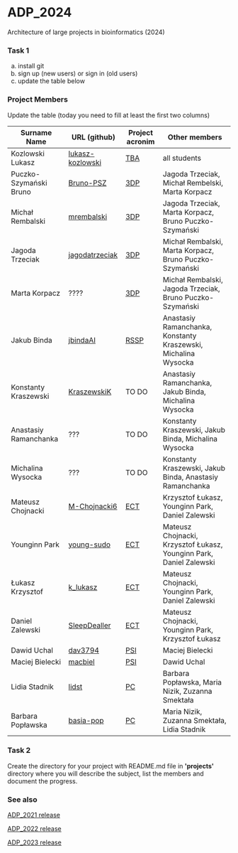 # ADP_2024
Architecture of large projects in bioinformatics (2024)

### Task 1
<ol type="a">
  <li>install git</li>
  <li>sign up (new users) or sign in (old users)</li>
  <li>update the table below</li>
</ol>

### Project Members
Update the table (today you need to fill at least the first two columns)

| Surname Name           | URL (github)                                            | Project acronim | Other members                                                  |
|------------------------|---------------------------------------------------------| -- |----------------------------------------------------------------|
| Kozlowski Lukasz       | [lukasz-kozlowski](https://github.com/lukasz-kozlowski) | [TBA](https://github.com/lukasz-kozlowski/ADP_2024/blob/main/project/TBA/README.md) | all students                                                   |
| Puczko-Szymański Bruno | [Bruno-PSZ](https://github.com/Bruno-PSZ)               | [3DP](https://github.com/jagodatrzeciak/ADP-project) | Jagoda Trzeciak, Michał Rembelski, Marta Korpacz               |
| Michał Rembalski       | [mrembalski](https://github.com/mrembalski)             | [3DP](https://github.com/jagodatrzeciak/ADP-project) | Jagoda Trzeciak, Marta Korpacz, Bruno Puczko-Szymański         |
| Jagoda Trzeciak        | [jagodatrzeciak](https://github.com/jagodatrzeciak)     | [3DP](https://github.com/jagodatrzeciak/ADP-project) | Michał Rembalski, Marta Korpacz, Bruno Puczko-Szymański        |
|  Marta Korpacz     | ???? | [3DP](https://github.com/jagodatrzeciak/ADP-project) | Michał Rembalski, Jagoda Trzeciak, Bruno Puczko-Szymański        |
| Jakub Binda            | [jbindaAI](https://github.com/jbindaAI)                 |[RSSP](https://github.com/jbindaAI/RSSP.git) | Anastasiy Ramanchanka, Konstanty Kraszewski, Michalina Wysocka |
| Konstanty Kraszewski   | [KraszewskiK](https://github.com/KraszewskiK)           |TO DO | Anastasiy Ramanchanka, Jakub Binda, Michalina Wysocka |
| Anastasiy Ramanchanka  | ???           |TO DO | Konstanty Kraszewski, Jakub Binda, Michalina Wysocka |
| Michalina Wysocka  | ???           |TO DO | Konstanty Kraszewski, Jakub Binda, Anastasiy Ramanchanka |
| Mateusz Chojnacki      | [M-Chojnacki6](https://github.com/M-Chojnacki6)         | [ECT](https://github.com/M-Chojnacki6/ADP_project) | Krzysztof Łukasz, Younginn Park, Daniel Zalewski |
| Younginn Park          | [young-sudo](https://github.com/young-sudo)             | [ECT](https://github.com/M-Chojnacki6/ADP_project) | Mateusz Chojnacki, Krzysztof Łukasz, Younginn Park, Daniel Zalewski |
| Łukasz Krzysztof       | [k_lukasz](https://github.com/szysztof17)               | [ECT](https://github.com/M-Chojnacki6/ADP_project) | Mateusz Chojnacki, Younginn Park, Daniel Zalewski |
| Daniel Zalewski        | [SleepDealler](https://github.com/SleepDealler)         | [ECT](https://github.com/M-Chojnacki6/ADP_project) | Mateusz Chojnacki, Younginn Park, Krzysztof Łukasz |
| Dawid Uchal            | [dav3794](https://github.com/dav3794)                   | [PSI](https://github.com/dav3794/PsiMol)  | Maciej Bielecki |
| Maciej Bielecki        | [macbiel](httos://github.com/macbiel)                   | [PSI](https://github.com/dav3794/PsiMol)  | Dawid Uchal |
| Lidia Stadnik          | [lidst](https://github.com/lidst)                       | [PC](https://github.com/Silbena/ProtCon)  | Barbara Popławska, Maria Nizik, Zuzanna Smektała |
| Barbara Popławska      | [basia-pop](https://github.com/basia-pop)        | [PC](https://github.com/Silbena/ProtCon) | Maria Nizik, Zuzanna Smektała, Lidia Stadnik  |
 
### Task 2
Create the directory for your project with README.md file in <b>'projects'</b> directory where you will describe the subject, 
list the members and document the progress.

### See also

[ADP_2021 release](https://github.com/lukasz-kozlowski/ADP_2021)

[ADP_2022 release](https://github.com/lukasz-kozlowski/ADP_2022)

[ADP_2023 release](https://github.com/lukasz-kozlowski/ADP_2023)
